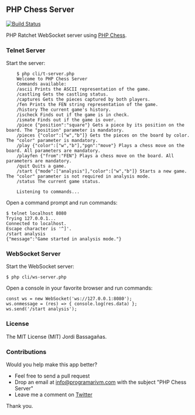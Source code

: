 ## PHP Chess Server

[![Build Status](https://travis-ci.org/programarivm/pgn-chess-server.svg?branch=master)](https://travis-ci.org/programarivm/pgn-chess-server)

PHP Ratchet WebSocket server using [PHP Chess](https://github.com/programarivm/php-chess).

### Telnet Server

Start the server:

		$ php cli/t-server.php 
		Welcome to PHP Chess Server
		Commands available:
		/ascii Prints the ASCII representation of the game.
		/castling Gets the castling status.
		/captures Gets the pieces captured by both players.
		/fen Prints the FEN string representation of the game.
		/history The current game's history.
		/ischeck Finds out if the game is in check.
		/ismate Finds out if the game is over.
		/piece {"position":"square"} Gets a piece by its position on the board. The "position" parameter is mandatory.
		/pieces {"color":["w","b"]} Gets the pieces on the board by color. The "color" parameter is mandatory.
		/play {"color":["w","b"],"pgn":"move"} Plays a chess move on the board. All parameters are mandatory.
		/playfen {"from":"FEN"} Plays a chess move on the board. All parameters are mandatory.
		/quit Quits a game.
		/start {"mode":["analysis"],"color":["w","b"]} Starts a new game. The "color" parameter is not required in analysis mode.
		/status The current game status.

		Listening to commands...

Open a command prompt and run commands:

	$ telnet localhost 8080
	Trying 127.0.0.1...
	Connected to localhost.
	Escape character is '^]'.
	/start analysis
	{"message":"Game started in analysis mode."}

### WebSocket Server

Start the WebSocket server:

    $ php cli/ws-server.php

Open a console in your favorite browser and run commands:

    const ws = new WebSocket('ws://127.0.0.1:8080');
    ws.onmessage = (res) => { console.log(res.data) };
    ws.send('/start analysis');

### License

The MIT License (MIT) Jordi Bassagañas.

### Contributions

Would you help make this app better?

- Feel free to send a pull request
- Drop an email at info@programarivm.com with the subject "PHP Chess Server"
- Leave me a comment on [Twitter](https://twitter.com/programarivm)

Thank you.
